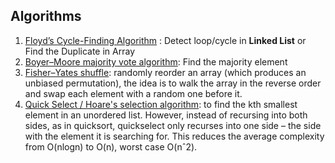 ## Algorithms
1. [Floyd’s Cycle-Finding Algorithm](https://www.geeksforgeeks.org/how-does-floyds-slow-and-fast-pointers-approach-work/) : Detect loop/cycle in **Linked List** or Find the Duplicate in Array
2. [Boyer–Moore majority vote algorithm](https://en.wikipedia.org/wiki/Boyer%E2%80%93Moore_majority_vote_algorithmw): Find the majority element
3. [Fisher–Yates shuffle](https://en.wikipedia.org/wiki/Fisher%E2%80%93Yates_shuffle): randomly reorder an array (which produces an unbiased permutation), the idea is to walk the array in the reverse order and swap each element with a random one before it.
4. [Quick Select / Hoare's selection algorithm](https://en.wikipedia.org/wiki/Quickselect): to find the kth smallest element in an unordered list. However, instead of recursing into both sides, as in quicksort, quickselect only recurses into one side – the side with the element it is searching for. This reduces the average complexity from O(nlogn) to O(n), worst case O(nˆ2).
